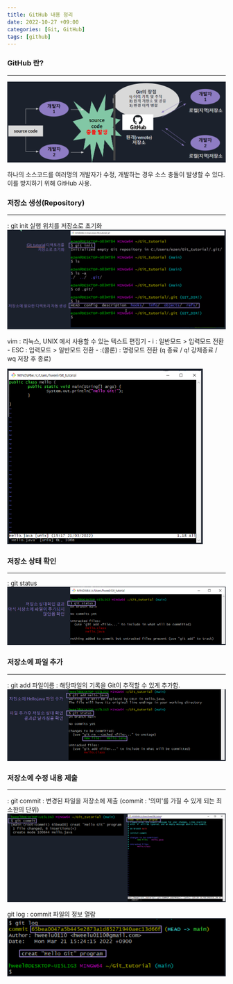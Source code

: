 ```yaml
---
title: GitHub 내용 정리
date: 2022-10-27 +09:00
categories: [Git, GitHub]
tags: [github]
---
```



### GitHub 란?
---
![Git Hub](/assets/img/posts/221027/01.png)

하나의 소스코드를 여러명의 개발자가 수정, 개발하는 경우 소스 충돌이 발생할 수 있다.
이를 방지하기 위해 GitHub 사용.


### 저장소 생성(Repository)
---
:  git init 실행 위치를 저장소로 초기화
![git init](/assets/img/posts/221027/02.png)


vim
:  리눅스, UNIX 에서 사용할 수 있는 텍스트 편집기
        - i : 일반모드 > 입력모드 전환
        - ESC : 입력모드 > 일반모드 전환
        - :(콜론) : 명령모드 전환 (q 종료 / q! 강제종료 / wq 저장 후 종료)

![vim](/assets/img/posts/221027/03.png)

### 저장소 상태 확인
---
:  git status
![git status](/assets/img/posts/221027/04.png)

### 저장소에 파일 추가
---
:  git add 파일이름 : 해당파일의 기록을 Git이 추적할 수 있게 추가함.
![git add](/assets/img/posts/221027/05.png)

### 저장소에 수정 내용 제출
---
:  git commit : 변경된 파일을 저장소에 제출
   (commit : '의미'를 가질 수 있게 되는 최소한의 단위)
   ![git commit](/assets/img/posts/221027/06.png)

git log : commit 파일의 정보 열람
![git log](/assets/img/posts/221027/07.png)